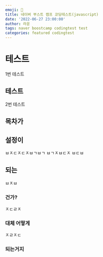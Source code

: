 ```yaml
---
emoji: 🔮
title: 네이버 부스트 캠프 코딩테스트(javascript)
date: '2022-06-27 23:00:00'
author: 라운
tags: naver boostcamp codingtest test
categories: featured codingtest
---
```


# 테스트

1번 테스트

## 테스트

2번 테스트

## 목차가

## 설정이

ㅂㅈㄷㅈㄷㅈㅂㄱㅂㄱ
ㅂㄱㅈㅂㄷㅈ
ㅂㄷㅂ

## 되는

ㅂㅈㅂ

### 건가?

ㅈㄷㄹㅈ

### 대체 어떻게

ㅈㄹㅈㄷ

### 되는거지

```toc

```

